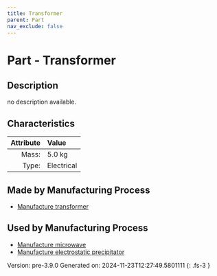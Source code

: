```yaml
---
title: Transformer
parent: Part
nav_exclude: false
---
```

# Part - Transformer

## Description
no description available.

## Characteristics

| Attribute      | Value |
|--------:|:------|
|Mass:|5.0 kg|
|Type:|Electrical|

## Made by Manufacturing Process

- [Manufacture transformer](../process/manufacture-transformer.html)

## Used by Manufacturing Process

- [Manufacture microwave](../process/manufacture-microwave.html)
- [Manufacture electrostatic precipitator](../process/manufacture-electrostatic-precipitator.html)


Version: pre-3.9.0 Generated on: 2024-11-23T12:27:49.5801111
{: .fs-3 }

